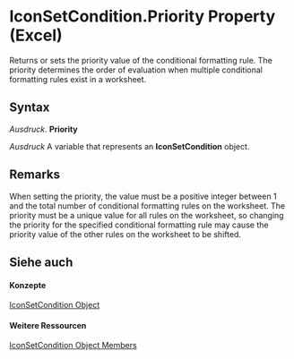 
# IconSetCondition.Priority Property (Excel)

Returns or sets the priority value of the conditional formatting rule. The priority determines the order of evaluation when multiple conditional formatting rules exist in a worksheet.


## Syntax

 _Ausdruck_. **Priority**

 _Ausdruck_ A variable that represents an **IconSetCondition** object.


## Remarks

When setting the priority, the value must be a positive integer between 1 and the total number of conditional formatting rules on the worksheet. The priority must be a unique value for all rules on the worksheet, so changing the priority for the specified conditional formatting rule may cause the priority value of the other rules on the worksheet to be shifted.


## Siehe auch


#### Konzepte


[IconSetCondition Object](e3c4ef69-4d95-87c9-5059-805775288e24.md)
#### Weitere Ressourcen


[IconSetCondition Object Members](http://msdn.microsoft.com/library/5ea20648-be46-7b8b-be31-368fc98329ab%28Office.15%29.aspx)